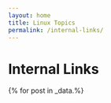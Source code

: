 ```yaml
---
layout: home
title: Linux Topics
permalink: /internal-links/   
---
```


# Internal Links
{% for post in _data.%}

